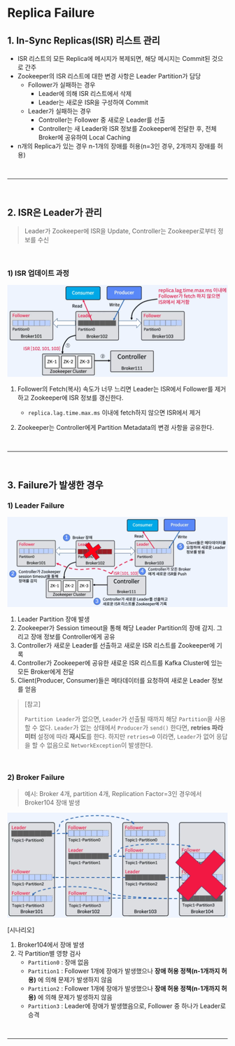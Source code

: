# Replica Failure

## 1. In-Sync Replicas(ISR) 리스트 관리

- ISR 리스트의 모든 Replica에 메시지가 복제되면, 해당 메시지는 Commit된 것으로 간주
- Zookeeper의 ISR 리스트에 대한 변경 사항은 Leader Partition가 담당
  - Follower가 실패하는 경우
    - Leader에 의해 ISR 리스트에서 삭제
    - Leader는 새로운 ISR을 구성하여 Commit
  - Leader가 실패하는 경우
    - Controller는 Follower 중 새로운 Leader를 선출
    - Controller는 새 Leader와 ISR 정보를 Zookeeper에 전달한 후, 전체 Broker에 공유하여 Local Caching
- n개의 Replica가 있는 경우 n-1개의 장애를 허용(n=3인 경우, 2개까지 장애를 허용)

</br>

---

</br>

## 2. ISR은 Leader가 관리

> Leader가 Zookeeper에 ISR을 Update, Controller는 Zookeeper로부터 정보를 수신

</br>

### 1) ISR 업데이트 과정

![ISR 업데이트 과정](../img/part1/ch2/02_01_ISR업데이트_과정.PNG "ISR 업데이트 과정")

1. Follower의 Fetch(복사) 속도가 너무 느리면 Leader는 ISR에서 Follower를 제거하고 Zookeeper에 ISR 정보를 갱신한다.

   - `replica.lag.time.max.ms` 이내에 fetch하지 않으면 ISR에서 제거

2. Zookeeper는 Controller에게 Partition Metadata의 변경 사항을 공유한다.

</br>

---

</br>

## 3. Failure가 발생한 경우

### 1) Leader Failure

![Leader Failure](../img/part1/ch2/02_02_Leader_Failure.PNG "Leader Failure")

1. Leader Partition 장애 발생
2. Zookeeper가 Session timeout을 통해 해당 Leader Partition의 장애 감지. 그리고 장애 정보를 Controller에게 공유
3. Controller가 새로운 Leader를 선출하고 새로운 ISR 리스트를 Zookeeper에 기록
4. Controller가 Zookeeper에 공유한 새로운 ISR 리스트를 Kafka Cluster에 있는 모든 Broker에게 전달
5. Client(Producer, Consumer)들은 메타데이터를 요청하여 새로운 Leader 정보를 얻음

> [참고]
>
> `Partition Leader`가 없으면, `Leader`가 선출될 때까지 해당 `Partition`을 사용할 수 없다. `Leader`가 없는 상태에서 `Producer`가 `send()` 한다면, **retries 파라미터** 설정에 따라 **재시도**를 한다. 하지만 `retries=0` 이라면, `Leader`가 없어 응답을 할 수 없음으로 `NetworkException`이 발생한다.

</br>

### 2) Broker Failure

> 예시: Broker 4개, partition 4개, Replication Factor=3인 경우에서 Broker104 장애 발생

![Broker Failure](../img/part1/ch2/02_03_Broker_Failure.PNG "Broker Failure")

[시나리오]

1. Broker104에서 장애 발생
2. 각 Partition별 영향 검사
   - `Partition0` : 장애 없음
   - `Partition1` : Follower 1개에 장애가 발생했으나 **장애 허용 정책(n-1개까지 허용)** 에 의해 문제가 발생하지 않음
   - `Partition2` : Follower 1개에 장애가 발생했으나 **장애 허용 정책(n-1개까지 허용)** 에 의해 문제가 발생하지 않음
   - `Partition3` : Leader에 장애가 발생했음으로, Follower 중 하나가 Leader로 승격

</br>

---

</br>

